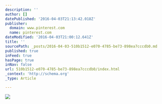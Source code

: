 ```yaml
---
description: ''
author: []
datePublished: '2016-04-03T21:13:42.018Z'
publisher:
  domain: www.pinterest.com
  name: pinterest.com
dateModified: '2016-04-03T21:00:12.641Z'
title: ''
sourcePath: _posts/2016-04-03-510b1512-e070-4785-be73-898ea7cccdb0.md
published: true
inFeed: true
hasPage: true
inNav: false
url: 510b1512-e070-4785-be73-898ea7cccdb0/index.html
_context: 'http://schema.org'
_type: Article

---
```

![](https://s-media-cache-ak0.pinimg.com/564x/a8/1e/04/a81e04d78201d79d692a4b4057254e7f.jpg)